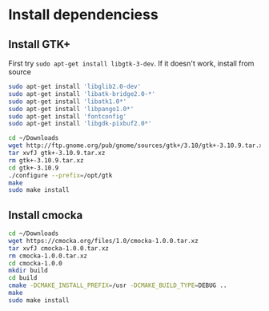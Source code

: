 
# Install dependenciess

## Install GTK+

First try `sudo apt-get install libgtk-3-dev`. 
If it doesn't work, install from source

```sh
sudo apt-get install 'libglib2.0-dev'
sudo apt-get install 'libatk-bridge2.0-*'
sudo apt-get install 'libatk1.0*'
sudo apt-get install 'libpango1.0*'
sudo apt-get install 'fontconfig'
sudo apt-get install 'libgdk-pixbuf2.0*'
```

```sh
cd ~/Downloads
wget http://ftp.gnome.org/pub/gnome/sources/gtk+/3.10/gtk+-3.10.9.tar.xz
tar xvfJ gtk+-3.10.9.tar.xz
rm gtk+-3.10.9.tar.xz
cd gtk+-3.10.9
./configure --prefix=/opt/gtk
make
sudo make install
```

## Install cmocka

```sh
cd ~/Downloads
wget https://cmocka.org/files/1.0/cmocka-1.0.0.tar.xz
tar xvfJ cmocka-1.0.0.tar.xz
rm cmocka-1.0.0.tar.xz
cd cmocka-1.0.0
mkdir build
cd build
cmake -DCMAKE_INSTALL_PREFIX=/usr -DCMAKE_BUILD_TYPE=DEBUG ..
make
sudo make install


